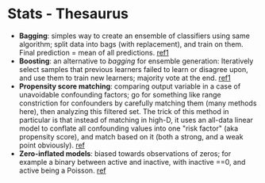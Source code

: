 # Stats - Thesaurus

* **Bagging**: simples way to create an ensemble of classifiers using same algorithm; split data into bags (with replacement), and train on them. Final prediction = mean of all predictions. [ref1](https://analyticsindiamag.com/primer-ensemble-learning-bagging-boosting/)
* **Boosting**: an alternative to _bagging_ for ensemble generation: Iteratively select samples that previous learners failed to learn or disagree upon, and use them to train new learners; majority vote at the end. [ref1](https://analyticsindiamag.com/primer-ensemble-learning-bagging-boosting/)
* **Propensity score matching**: comparing output variable in a case of unavoidable confounding factors; go for something like range constriction for confounders by carefully matching them (many methods here), then analyzing this filtered set. The trick of this method in particular is that instead of matching in high-D, it uses an all-data linear model to conflate all confounding values into one "risk factor" (aka propensity score), and match based on it (both a strong, and a weak point obviously). [ref](https://en.wikipedia.org/wiki/Propensity_score_matching)
* **Zero-inflated models**: biased towards observations of zeros; for example a binary between active and inactive, with inactive ==0, and active being a Poisson. [ref](https://en.wikipedia.org/wiki/Zero-inflated_model)